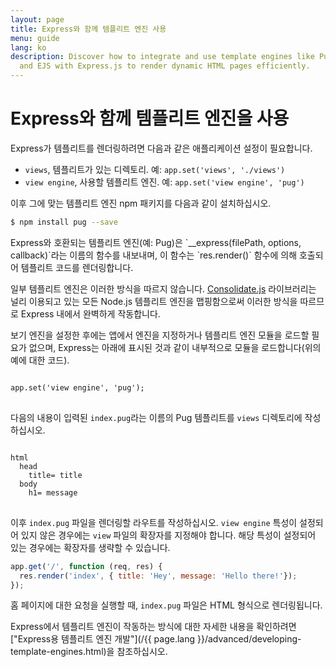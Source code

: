 ```yaml
---
layout: page
title: Express와 함께 템플리트 엔진 사용
menu: guide
lang: ko
description: Discover how to integrate and use template engines like Pug, Handlebars,
  and EJS with Express.js to render dynamic HTML pages efficiently.
---
```


# Express와 함께 템플리트 엔진을 사용

Express가 템플리트를 렌더링하려면 다음과 같은 애플리케이션 설정이 필요합니다.

* `views`, 템플리트가 있는 디렉토리. 예: `app.set('views', './views')`
* `view engine`, 사용할 템플리트 엔진. 예: `app.set('view engine', 'pug')`

이후 그에 맞는 템플리트 엔진 npm 패키지를 다음과 같이 설치하십시오.

```bash
$ npm install pug --save
```

<div class="doc-box doc-notice" markdown="1">
Express와 호환되는 템플리트 엔진(예: Pug)은 `__express(filePath, options, callback)`라는 이름의 함수를 내보내며, 이 함수는 `res.render()` 함수에 의해 호출되어 템플리트 코드를 렌더링합니다.

일부 템플리트 엔진은 이러한 방식을 따르지 않습니다. [Consolidate.js](https://www.npmjs.org/package/consolidate) 라이브러리는 널리 이용되고 있는 모든 Node.js 템플리트 엔진을 맵핑함으로써 이러한 방식을 따르므로 Express 내에서 완벽하게 작동합니다.
</div>

보기 엔진을 설정한 후에는 앱에서 엔진을 지정하거나 템플리트 엔진 모듈을 로드할 필요가 없으며, Express는 아래에 표시된 것과 같이 내부적으로 모듈을 로드합니다(위의 예에 대한 코드).

<pre>
<code class="language-javascript" translate="no">
app.set('view engine', 'pug');
</code>
</pre>

다음의 내용이 입력된 `index.pug`라는 이름의 Pug 템플리트를 `views` 디렉토리에 작성하십시오.

<pre>
<code class="language-javascript" translate="no">
html
  head
    title= title
  body
    h1= message
</code>
</pre>

이후 `index.pug` 파일을 렌더링할 라우트를 작성하십시오. `view engine` 특성이 설정되어 있지 않은 경우에는 `view` 파일의 확장자를 지정해야 합니다. 해당 특성이 설정되어 있는 경우에는 확장자를 생략할 수 있습니다.

```js
app.get('/', function (req, res) {
  res.render('index', { title: 'Hey', message: 'Hello there!'});
});
```

홈 페이지에 대한 요청을 실행할 때, `index.pug` 파일은 HTML 형식으로 렌더링됩니다.

Express에서 템플리트 엔진이 작동하는 방식에 대한 자세한 내용을 확인하려면 ["Express용 템플리트 엔진 개발"](/{{ page.lang }}/advanced/developing-template-engines.html)을 참조하십시오.
